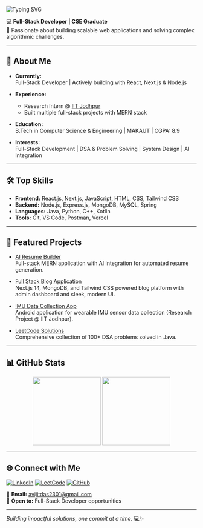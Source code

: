 <p align="left">
  <img src="https://readme-typing-svg.herokuapp.com?font=Fira+Code&weight=600&size=28&pause=1000&color=2E9EF7&center=false&vCenter=true&width=600&lines=Hi+%F0%9F%91%8B%2C+I'm+Avijit;Full-Stack+Developer" alt="Typing SVG" />
</p>

💻 **Full-Stack Developer | CSE Graduate**  
🌱 Passionate about building scalable web applications and solving complex algorithmic challenges.

---

## 🚀 About Me

- **Currently:**  
  Full-Stack Developer | Actively building with React, Next.js & Node.js
- **Experience:**
  - Research Intern @ [IIT Jodhpur](https://iitj.ac.in/)
  - Built multiple full-stack projects with MERN stack
- **Education:**  
  B.Tech in Computer Science & Engineering | MAKAUT | CGPA: 8.9

- **Interests:**  
  Full-Stack Development | DSA & Problem Solving | System Design | AI Integration

---

## 🛠️ Top Skills

- **Frontend:** React.js, Next.js, JavaScript, HTML, CSS, Tailwind CSS
- **Backend:** Node.js, Express.js, MongoDB, MySQL, Spring
- **Languages:** Java, Python, C++, Kotlin
- **Tools:** Git, VS Code, Postman, Vercel

---

## 🌟 Featured Projects

- [AI Resume Builder](https://github.com/Avijit-Das2301/ai-powered-resume-builder.git)  
  Full-stack MERN application with AI integration for automated resume generation.

- [Full Stack Blog Application](https://github.com/Avijit-Das2301/my-blog-app.git)  
  Next.js 14, MongoDB, and Tailwind CSS powered blog platform with admin dashboard and sleek, modern UI.
- [IMU Data Collection App](https://github.com/Avijit-Das2301/Sensor-Data.git)  
  Android application for wearable IMU sensor data collection (Research Project @ IIT Jodhpur).
- [LeetCode Solutions](https://leetcode.com/u/avijitdas_2301/)  
  Comprehensive collection of 100+ DSA problems solved in Java.

---

## 📊 GitHub Stats

<div align="center">
  <img height="180em" src="https://github-readme-stats.vercel.app/api?username=Avijit-Das2301&show_icons=true&theme=tokyonight&include_all_commits=true&count_private=true"/>
  <img height="180em" src="https://github-readme-stats.vercel.app/api/top-langs/?username=Avijit-Das2301&layout=compact&langs_count=6&theme=tokyonight"/>
</div>

---

## 🌐 Connect with Me

[![LinkedIn](https://img.shields.io/badge/LinkedIn-blue?style=flat&logo=linkedin)](https://www.linkedin.com/in/avijit2301/)
[![LeetCode](https://img.shields.io/badge/LeetCode-orange?style=flat&logo=leetcode)](https://leetcode.com/u/avijitdas_2301/)
[![GitHub](https://img.shields.io/badge/GitHub-black?style=flat&logo=github)](https://github.com/Avijit-Das2301)

📧 **Email:** avijitdas2301@gmail.com  
💼 **Open to:** Full-Stack Developer opportunities

---

_Building impactful solutions, one commit at a time._ 💻✨
